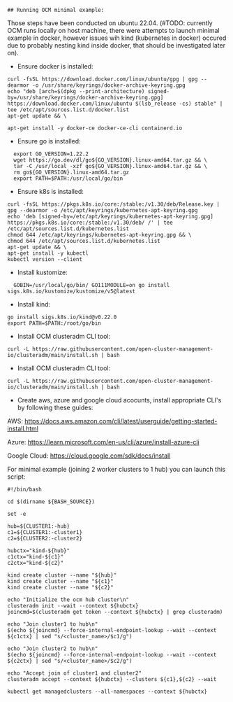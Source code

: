 	## Running OCM minimal example:

 Those steps have been conducted on ubuntu 22.04. (#TODO: currently OCM runs locally on host machine, there were attempts to launch minimal example in docker, however issues wih kind (kubernetes in docker) occured due to probably nesting kind inside docker, that should be investigated later on).

- Ensure docker is installed:  
```
curl -fsSL https://download.docker.com/linux/ubuntu/gpg | gpg --dearmor -o /usr/share/keyrings/docker-archive-keyring.gpg
echo "deb [arch=$(dpkg --print-architecture) signed-by=/usr/share/keyrings/docker-archive-keyring.gpg] https://download.docker.com/linux/ubuntu $(lsb_release -cs) stable" | tee /etc/apt/sources.list.d/docker.list
apt-get update && \

apt-get install -y docker-ce docker-ce-cli containerd.io
```
- Ensure go is installed:
```
  export GO_VERSION=1.22.2
  wget https://go.dev/dl/go${GO_VERSION}.linux-amd64.tar.gz && \
  tar -C /usr/local -xzf go${GO_VERSION}.linux-amd64.tar.gz && \
  rm go${GO_VERSION}.linux-amd64.tar.gz
  export PATH=$PATH:/usr/local/go/bin
```
- Ensure k8s is installed:
```
curl -fsSL https://pkgs.k8s.io/core:/stable:/v1.30/deb/Release.key | gpg --dearmor -o /etc/apt/keyrings/kubernetes-apt-keyring.gpg
echo 'deb [signed-by=/etc/apt/keyrings/kubernetes-apt-keyring.gpg] https://pkgs.k8s.io/core:/stable:/v1.30/deb/ /' | tee /etc/apt/sources.list.d/kubernetes.list
chmod 644 /etc/apt/keyrings/kubernetes-apt-keyring.gpg && \
chmod 644 /etc/apt/sources.list.d/kubernetes.list
apt-get update && \
apt-get install -y kubectl
kubectl version --client
```
- Install kustomize:
```
  GOBIN=/usr/local/go/bin/ GO111MODULE=on go install sigs.k8s.io/kustomize/kustomize/v5@latest
```
- Install kind:
```
go install sigs.k8s.io/kind@v0.22.0
export PATH=$PATH:/root/go/bin
```
- Install OCM clusteradm CLI tool:
```
curl -L https://raw.githubusercontent.com/open-cluster-management-io/clusteradm/main/install.sh | bash
```

- Install OCM clusteradm CLI tool:
```
curl -L https://raw.githubusercontent.com/open-cluster-management-io/clusteradm/main/install.sh | bash
```

- Create aws, azure and google cloud acocunts, install appropriate CLI's by following these guides:

AWS: https://docs.aws.amazon.com/cli/latest/userguide/getting-started-install.html

Azure: https://learn.microsoft.com/en-us/cli/azure/install-azure-cli 

Google Cloud: https://cloud.google.com/sdk/docs/install

For minimal example (joining 2 worker clusters to 1 hub) you can launch this script:

```
#!/bin/bash

cd $(dirname ${BASH_SOURCE})

set -e

hub=${CLUSTER1:-hub}
c1=${CLUSTER1:-cluster1}
c2=${CLUSTER2:-cluster2}

hubctx="kind-${hub}"
c1ctx="kind-${c1}"
c2ctx="kind-${c2}"

kind create cluster --name "${hub}"
kind create cluster --name "${c1}"
kind create cluster --name "${c2}"

echo "Initialize the ocm hub cluster\n"
clusteradm init --wait --context ${hubctx}
joincmd=$(clusteradm get token --context ${hubctx} | grep clusteradm)

echo "Join cluster1 to hub\n"
$(echo ${joincmd} --force-internal-endpoint-lookup --wait --context ${c1ctx} | sed "s/<cluster_name>/$c1/g")

echo "Join cluster2 to hub\n"
$(echo ${joincmd} --force-internal-endpoint-lookup --wait --context ${c2ctx} | sed "s/<cluster_name>/$c2/g")

echo "Accept join of cluster1 and cluster2"
clusteradm accept --context ${hubctx} --clusters ${c1},${c2} --wait

kubectl get managedclusters --all-namespaces --context ${hubctx}
```
